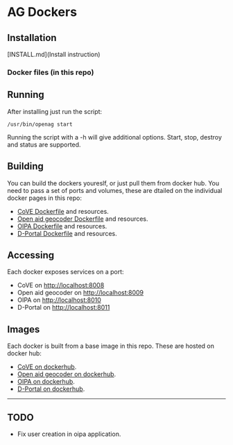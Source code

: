 # AG Dockers

## Installation

[INSTALL.md](Install instruction)

### Docker files (in this repo)

## Running

After installing just run the script:

    /usr/bin/openag start

Running the script with a -h will give additional options.  Start, stop, destroy and status are supported.

## Building

You can build the dockers youreslf, or just pull them from docker hub.  You need to pass a set of ports and volumes, these are dtailed on the individual docker pages in this repo:

 * [CoVE Dockerfile](./cove) and resources.
 * [Open aid geocoder Dockerfile](./geocoder) and resources.
 * [OIPA Dockerfile](./oipa) and resources.
 * [D-Portal Dockerfile](./dportal) and resources.

## Accessing

Each docker exposes services on a port:

 * CoVE on [http://localhost:8008](http://localhost:8008)
 * Open aid geocoder on [http://localhost:8009](http://localhost:8009)
 * OIPA on [http://localhost:8010](http://localhost:8010)
 * D-Portal on [http://localhost:8011](http://localhost:8011)

## Images

Each docker is built from a base image in this repo.  These are hosted on docker hub:

 * [CoVE on dockerhub](https://hub.docker.com/r/tobybatch/ag-cove/).
 * [Open aid geocoder on dockerhub](https://hub.docker.com/r/tobybatch/ag-oageocoder/).
 * [OIPA on dockerhub](https://hub.docker.com/r/tobybatch/ag-oipa/).
 * [D-Portal on dockerhub](https://hub.docker.com/r/tobybatch/ag-dportal/).

--------------------

## TODO

 * Fix user creation in oipa application.
